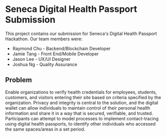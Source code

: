 # Seneca Digital Health Passport Submission
This project contains our submission for Seneca's Digital Health Passport Hackathon. 
Our team members were: 
* Raymond Chu - Backend/Blockchain Developer
* Jamie Tang - Front End/Mobile Developer
* Jason Lee - UX/UI Designer
* Joshua Ng - Quality Assurance

## Problem
Enable organizations to verify health credentials for employees, students, customers, and visitors entering their site based on criteria specified by the organization. Privacy and integrity is central to the solution, and the digital wallet can allow individuals to maintain control of their personal health information and share it in a way that is secured, verifiable, and trusted. Participants can attempt to model processes to implement contact-tracing using digital health passports, to identify other individuals who accessed the same spaces/areas in a set period.